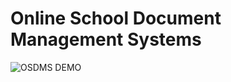# Online School Document Management Systems

![OSDMS DEMO](https://cdn.dribbble.com/users/4708248/screenshots/14864517/media/b062fc11710dae270fd4d914a6ff3f60.gif)
